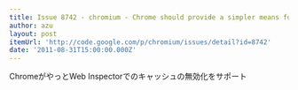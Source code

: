 ```yaml
---
title: Issue 8742 - chromium - Chrome should provide a simpler means for developers to clear the browser cache and set cache policy - An open-source browser project to help move the web forward. - Google Project Hosting
author: azu
layout: post
itemUrl: 'http://code.google.com/p/chromium/issues/detail?id=8742'
date: '2011-08-31T15:00:00.000Z'
---
```

ChromeがやっとWeb Inspectorでのキャッシュの無効化をサポート
